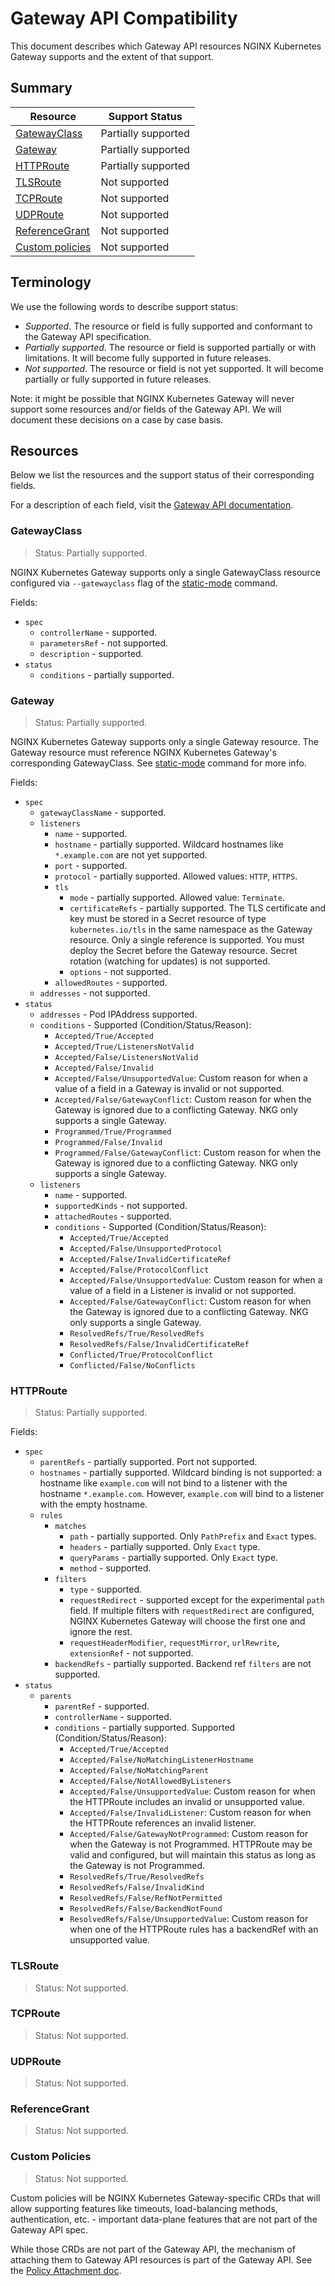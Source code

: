 # Gateway API Compatibility

This document describes which Gateway API resources NGINX Kubernetes Gateway supports and the extent of that support.

## Summary

| Resource | Support Status |
|-|-|
| [GatewayClass](#gatewayclass) | Partially supported |
| [Gateway](#gateway) | Partially supported |
| [HTTPRoute](#httproute) | Partially supported |
| [TLSRoute](#tlsroute) | Not supported |
| [TCPRoute](#tcproute) | Not supported |
| [UDPRoute](#udproute) | Not supported |
| [ReferenceGrant](#referencegrant) |  Not supported |
| [Custom policies](#custom-policies) | Not supported |

## Terminology

We use the following words to describe support status:
- *Supported*. The resource or field is fully supported and conformant to the Gateway API specification.
- *Partially supported*. The resource or field is supported partially or with limitations. It will become fully supported in future releases.
- *Not supported*. The resource or field is not yet supported. It will become partially or fully supported in future releases.

Note: it might be possible that NGINX Kubernetes Gateway will never support some resources and/or fields of the Gateway API. We will document these decisions on a case by case basis.

## Resources

Below we list the resources and the support status of their corresponding fields. 

For a description of each field, visit the [Gateway API documentation](https://gateway-api.sigs.k8s.io/references/spec/). 

### GatewayClass 

> Status: Partially supported. 

NGINX Kubernetes Gateway supports only a single GatewayClass resource configured via `--gatewayclass` flag
of the [static-mode](./cli-help.md#static-mode) command.

Fields:
* `spec`
    * `controllerName` - supported.
    * `parametersRef` - not supported.
    * `description` - supported.
* `status`
    * `conditions` - partially supported.

### Gateway

> Status: Partially supported.

NGINX Kubernetes Gateway supports only a single Gateway resource. The Gateway resource must reference NGINX Kubernetes Gateway's corresponding GatewayClass.
See [static-mode](./cli-help.md#static-mode) command for more info.

Fields:
* `spec`
    * `gatewayClassName` - supported.
    * `listeners`
        * `name` - supported.
        * `hostname` - partially supported. Wildcard hostnames like `*.example.com` are not yet supported.
        * `port` - supported. 
        * `protocol` - partially supported. Allowed values: `HTTP`, `HTTPS`.
        * `tls`
          * `mode` - partially supported. Allowed value: `Terminate`.
          * `certificateRefs` - partially supported. The TLS certificate and key must be stored in a Secret resource of type `kubernetes.io/tls` in the same namespace as the Gateway resource. Only a single reference is supported. You must deploy the Secret before the Gateway resource. Secret rotation (watching for updates) is not supported.
          * `options` - not supported.
        * `allowedRoutes` - supported.
    * `addresses` - not supported.
* `status`
  * `addresses` - Pod IPAddress supported.
  * `conditions` - Supported (Condition/Status/Reason):
    * `Accepted/True/Accepted`
    * `Accepted/True/ListenersNotValid`
    * `Accepted/False/ListenersNotValid`
    * `Accepted/False/Invalid`
    * `Accepted/False/UnsupportedValue`: Custom reason for when a value of a field in a Gateway is invalid or not supported.
    * `Accepted/False/GatewayConflict`: Custom reason for when the Gateway is ignored due to a conflicting Gateway. NKG only supports a single Gateway.
    * `Programmed/True/Programmed`
    * `Programmed/False/Invalid`
    * `Programmed/False/GatewayConflict`: Custom reason for when the Gateway is ignored due to a conflicting Gateway. NKG only supports a single Gateway.
  * `listeners`
    * `name` - supported.
    * `supportedKinds` - not supported.
    * `attachedRoutes` - supported.
    * `conditions` - Supported (Condition/Status/Reason):
      * `Accepted/True/Accepted`
      * `Accepted/False/UnsupportedProtocol`
      * `Accepted/False/InvalidCertificateRef`
      * `Accepted/False/ProtocolConflict`
      * `Accepted/False/UnsupportedValue`: Custom reason for when a value of a field in a Listener is invalid or not supported.
      * `Accepted/False/GatewayConflict`: Custom reason for when the Gateway is ignored due to a conflicting Gateway. NKG only supports a single Gateway.
      * `ResolvedRefs/True/ResolvedRefs`
      * `ResolvedRefs/False/InvalidCertificateRef`
      * `Conflicted/True/ProtocolConflict`
      * `Conflicted/False/NoConflicts`

### HTTPRoute

> Status: Partially supported.

Fields:
* `spec`
  * `parentRefs` - partially supported. Port not supported.
  * `hostnames` - partially supported. Wildcard binding is not supported: a hostname like `example.com` will not bind to a listener with the hostname `*.example.com`. However, `example.com` will bind to a listener with the empty hostname.
  * `rules`
    * `matches`
      * `path` - partially supported. Only `PathPrefix` and `Exact` types.
      * `headers` - partially supported. Only `Exact` type.
      * `queryParams` - partially supported. Only `Exact` type.
      * `method` -  supported.
    * `filters`
        * `type` - supported.
        * `requestRedirect` - supported except for the experimental `path` field. If multiple filters with `requestRedirect` are configured, NGINX Kubernetes Gateway will choose the first one and ignore the rest.
        * `requestHeaderModifier`, `requestMirror`, `urlRewrite`, `extensionRef` - not supported.
    * `backendRefs` - partially supported. Backend ref `filters` are not supported.
* `status`
  * `parents`
    * `parentRef` - supported.
    * `controllerName` - supported.
    * `conditions` - partially supported. Supported (Condition/Status/Reason):
        *  `Accepted/True/Accepted`
        *  `Accepted/False/NoMatchingListenerHostname`
        *  `Accepted/False/NoMatchingParent`
        *  `Accepted/False/NotAllowedByListeners`
        *  `Accepted/False/UnsupportedValue`: Custom reason for when the HTTPRoute includes an invalid or unsupported value.
        *  `Accepted/False/InvalidListener`: Custom reason for when the HTTPRoute references an invalid listener.
        *  `Accepted/False/GatewayNotProgrammed`: Custom reason for when the Gateway is not Programmed. HTTPRoute may be valid and configured, but will maintain this status as long as the Gateway is not Programmed.
        *  `ResolvedRefs/True/ResolvedRefs`
        *  `ResolvedRefs/False/InvalidKind`
        *  `ResolvedRefs/False/RefNotPermitted`
        *  `ResolvedRefs/False/BackendNotFound`
        *  `ResolvedRefs/False/UnsupportedValue`: Custom reason for when one of the HTTPRoute rules has a backendRef with an unsupported value.

### TLSRoute

> Status: Not supported.

### TCPRoute

> Status: Not supported.

### UDPRoute

> Status: Not supported.

### ReferenceGrant

> Status: Not supported.

### Custom Policies

> Status: Not supported.

Custom policies will be NGINX Kubernetes Gateway-specific CRDs that will allow supporting features like timeouts, load-balancing methods, authentication, etc. - important data-plane features that are not part of the Gateway API spec.

While those CRDs are not part of the Gateway API, the mechanism of attaching them to Gateway API resources is part of the Gateway API. See the [Policy Attachment doc](https://gateway-api.sigs.k8s.io/references/policy-attachment/).
